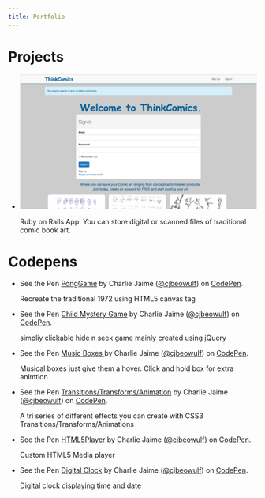```yaml
---
title: Portfolio
---
```

<div id="projects-container">
    <h1 class="container-title">Projects</h1>
    <ul id="hosted-projects">
        <li>
            <a href="https://thinkcomics.herokuapp.com"><img class="imgs" src="img/ThinkComics.png"></a>
            <div class="description-container">
                <p class="description">Ruby on Rails App: You can store digital or scanned files of traditional comic book art.</p>
            </div>
        </li>
        <!-- <li>
            <a class="imgs" href="#"><img class="imgs" src="#"></a>
            <div class="description-container">
                <p class="description"></p>
            </div>
        </li> -->
        <!-- <li>
            <a href="#"><img src="#"></a>
            <div class="description-container">
                <p class="description"></p>
            </div>
        </li>
        <li>
            <a href="#"><img src="#"></a>
            <div class="description-container">
                <p class="description"></p>
            </div>
        </li>
        <li>
            <a href="#"><img src="#"></a>
            <div class="description-container">
                <p class="description"></p>
            </div>
        </li>
        <li>
            <a href="#"><img src="#"></a>
            <div class="description-container">
                <p class="description"></p>
            </div>
        </li>
        <li>
            <a href="#"><img src="#"></a>
            <div class="description-container">
                <p class="description"></p>
            </div>
        </li>
        <li>
            <a href="#"><img src="#"></a>
            <div class="description-container">
                <p class="description"></p>
            </div>
        </li> -->
    </ul>
</div>

<div id="codepens-container">
    <h1 class="container-title">Codepens</h1>
    <ul id="codepen-embeds">
        <li>
            <!-- pongGame -->
            <p data-height="353" data-theme-id="light" data-slug-hash="VjjzaO" data-default-tab="result" data-user="cjbeowulf" data-embed-version="2" data-preview="true" class="codepen">See the Pen <a href="http://codepen.io/cjbeowulf/pen/VjjzaO/">PongGame</a> by Charlie Jaime (<a href="http://codepen.io/cjbeowulf">@cjbeowulf</a>) on <a href="http://codepen.io">CodePen</a>.</p>
            <script async id='pong' src="//assets.codepen.io/assets/embed/ei.js"></script>
            <div class="description-container">
                <p class="description">Recreate the traditional 1972 using HTML5 canvas tag</p>
            </div>
        </li>
        <li>
            <!-- mysteryGame -->
            <p data-height="353" data-theme-id="light" data-slug-hash="ECkve" data-default-tab="result" data-user="cjbeowulf" data-embed-version="2" data-preview="true" class="codepen">See the Pen <a href="http://codepen.io/cjbeowulf/pen/ECkve/">Child Mystery Game</a> by Charlie Jaime (<a href="http://codepen.io/cjbeowulf">@cjbeowulf</a>) on <a href="http://codepen.io">CodePen</a>.</p>
            <script async src="//assets.codepen.io/assets/embed/ei.js"></script>
            <div class="description-container">
                <p class="description">simpliy clickable hide n seek game mainly created using jQuery</p>
            </div>   
        </li>
        <li>
            <!-- musicBoxes -->
            <p data-height="353" data-theme-id="light" data-slug-hash="bprpGr" data-default-tab="result" data-user="cjbeowulf" data-embed-version="2" data-preview="true" class="codepen">See the Pen <a href="http://codepen.io/cjbeowulf/pen/bprpGr/">Music Boxes </a> by Charlie Jaime (<a href="http://codepen.io/cjbeowulf">@cjbeowulf</a>) on <a href="http://codepen.io">CodePen</a>.</p>
            <script async src="//assets.codepen.io/assets/embed/ei.js"></script>
            <div class="description-container">
                <p class="description">Musical boxes just give them a hover. Click and hold box for extra animtion</p>
            </div>
        </li>
        <li>
            <!-- cssAnimations -->
            <p data-height="353" data-theme-id="light" data-slug-hash="dxFGt" data-default-tab="result" data-user="cjbeowulf" data-embed-version="2" data-preview="true" class="codepen">See the Pen <a href="http://codepen.io/cjbeowulf/pen/dxFGt/">Transitions/Transforms/Animation</a> by Charlie Jaime (<a href="http://codepen.io/cjbeowulf">@cjbeowulf</a>) on <a href="http://codepen.io">CodePen</a>.</p>
            <script async src="//assets.codepen.io/assets/embed/ei.js"></script>
            <div class="description-container">
                <p class="description">A tri series of different effects you can create with CSS3 Transitions/Transforms/Animations</p>
            </div>
        </li>
        <li>
            <p data-height="353" data-theme-id="light" data-slug-hash="MeyXKd" data-default-tab="result" data-user="cjbeowulf" data-embed-version="2" data-preview="true" class="codepen">See the Pen <a href="http://codepen.io/cjbeowulf/pen/MeyXKd/">HTML5Player</a> by Charlie Jaime (<a href="http://codepen.io/cjbeowulf">@cjbeowulf</a>) on <a href="http://codepen.io">CodePen</a>.</p>
            <script async src="//assets.codepen.io/assets/embed/ei.js"></script>
            <div class="description-container">
                <p class="description">Custom HTML5 Media player</p>
            </div>
        </li>
        <li>
            <p data-height="353" data-theme-id="light" data-slug-hash="gPOrdv" data-default-tab="result" data-user="cjbeowulf" data-embed-version="2" data-preview="true" class="codepen">See the Pen <a href="http://codepen.io/cjbeowulf/pen/gPOrdv/">Digital Clock</a> by Charlie Jaime (<a href="http://codepen.io/cjbeowulf">@cjbeowulf</a>) on <a href="http://codepen.io">CodePen</a>.</p>
            <script async src="//assets.codepen.io/assets/embed/ei.js"></script>
            <div class="description-container">
                <p class="description">Digital clock displaying time and date</p>
            </div>
        </li>
    </ul>
</div>

